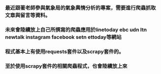 ### 最近跟著老師參與氣象局的氣象輿情分析的專案，需要進行爬蟲抓取文章與留言等資料。
### 未來會陸續放上自己所撰寫的爬蟲應用於linetoday ebc udn ltn newtalk instagram facebook setn ettoday等網站

### 程式基本上有使用requests套件以及scrapy套件的。
### 至於使用scrapy套件的相關爬蟲程式，也會陸續放上來
